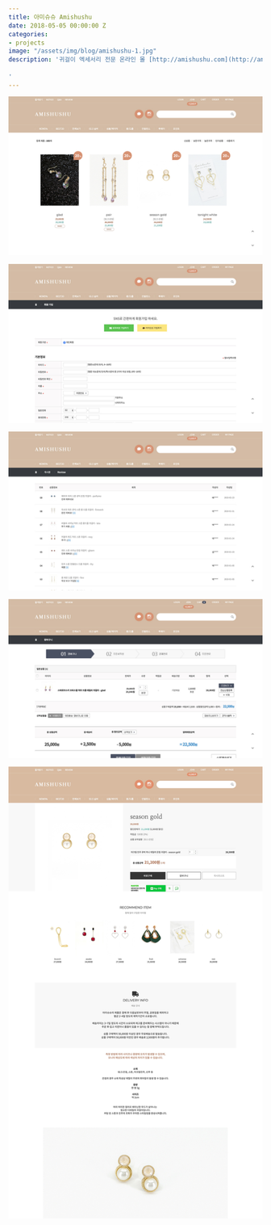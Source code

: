 ```yaml
---
title: 아미슈슈 Amishushu
date: 2018-05-05 00:00:00 Z
categories:
- projects
image: "/assets/img/blog/amishushu-1.jpg"
description: '귀걸이 엑세서리 전문 온라인 몰 [http://amishushu.com](http://amishushu.com)

'
---
```


![](/assets/img/blog/amishushu-2.jpg)

![](/assets/img/blog/amishushu-3.jpg)

![](/assets/img/blog/amishushu-4.jpg)

![](/assets/img/blog/amishushu-5.jpg)

![](/assets/img/blog/amishushu-6.jpg)